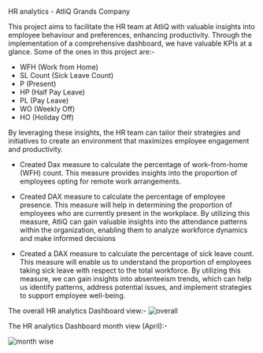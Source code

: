 HR analytics - AtliQ Grands Company 

This project aims to facilitate the HR team at AtliQ with valuable insights into employee behaviour and preferences, enhancing productivity. Through the implementation of a comprehensive dashboard, we have valuable KPIs at a glance. Some of the ones in this project are:- 

- WFH (Work from Home)
- SL Count (Sick Leave Count)
- P (Present)
- HP (Half Pay Leave)
- PL (Pay Leave)
- WO (Weekly Off)
- HO (Holiday Off)

By leveraging these insights, the HR team can tailor their strategies and initiatives to create an environment that maximizes employee engagement and productivity.

- Created Dax measure to calculate the percentage of work-from-home (WFH) count. This measure provides insights into the proportion of employees opting for remote work arrangements. 

- Created DAX measure to calculate the percentage of employee presence. This measure will help in determining the proportion of employees who are currently present in the workplace. By utilizing this measure, AtliQ can gain valuable insights into the attendance patterns within the organization, enabling them to analyze workforce dynamics and make informed decisions

- Created a DAX measure to calculate the percentage of sick leave count. This measure will enable us to understand the proportion of employees taking sick leave with respect to the total workforce. By utilizing this measure, we can gain insights into absenteeism trends, which can help us identify patterns, address potential issues, and implement strategies to support employee well-being.


The overall HR analytics Dashboard view:-
![overall](https://github.com/Isaac1515/HR-analytics/assets/73594051/0858a016-776f-4559-919d-c33633ebfbd8)

The HR analytics Dashboard month view (April):-

![month wise](https://github.com/Isaac1515/HR-analytics/assets/73594051/ee0cb7ff-2760-4975-9030-c4fcfe610c32)





